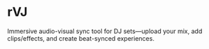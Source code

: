 # rVJ
Immersive audio-visual sync tool for DJ sets—upload your mix, add clips/effects, and create beat-synced experiences.
